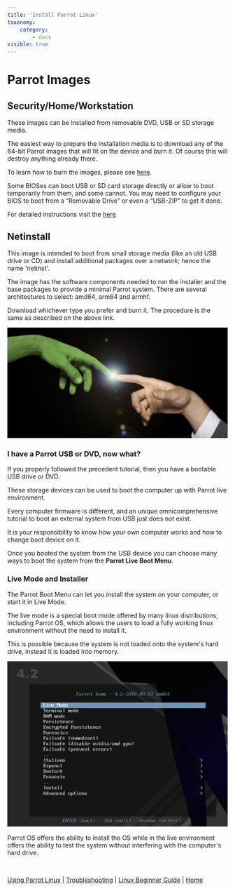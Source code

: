 ```yaml
---
title: 'Install Parrot Linux'
taxonomy:
    category:
        - docs
visible: true
---
```


# Parrot Images

## Security/Home/Workstation

These images can be installed from removable DVD, USB or SD storage media. 

The easiest way to prepare the installation media is to download any of the 64-bit Parrot images that will fit on the device and burn it. Of course this will destroy anything already there.

To learn how to burn the images, please see [here](create-boot-device.md).

Some BIOSes can boot USB or SD card storage directly or allow to boot temporarily from them, and some cannot. You may need to configure your BIOS to boot from a “Removable Drive” or even a “USB-ZIP” to get it done.

For detailed instructions visit the [here](install-debian.md)

## Netinstall

This image is intended to boot from small storage media (like an old USB drive or CD) and install additional packages over a network; hence the name 'netinst'.

The image has the software components needed to run the installer and the base packages to provide a minimal Parrot system. There are several architectures to select: amd64, arm64 and armhf.

Download whichever type you prefer and burn it. The procedure is the same as described on the above link.

![Parrot first contact](../img/martian-first-contact.jpg)


### I have a Parrot USB or DVD, now what?

If you properly followed the precedent tutorial, then you have a bootable USB drive or DVD.

These storage devices can be used to boot the computer up with Parrot live environment.

Every computer firmware is different, and an unique omnicomprehensive tutorial to boot an external system from USB just does not exist.

It is your responsibility to know how your own computer works and how to change boot device on it.

Once you booted the system from the USB device you can choose many ways to boot the system from the **Parrot Live Boot Menu**.


### Live Mode and Installer

The Parrot Boot Menu can let you install the system on your computer, or start it in Live Mode.

The live mode is a special boot mode offered by many linux distributions, including Parrot OS, which allows the users to load a fully working linux environment without the need to install it.

This is possible because the system is not loaded onto the system's hard drive, instead it is loaded into memory.

![parrot-live](../img/parrot-live.png)

Parrot OS offers the ability to install the OS while in the live environment offers the ability to test the system without interfering with the computer's hard drive.

&nbsp;

[Using Parrot Linux](https://www.parrotsec.org/docs/info/startpage/) | [Troubleshooting](https://www.parrotsec.org/docs/trbl/trbl-start/) | [Linux Beginner Guide](https://www.parrotsec.org/docs/library/lbg-start/) | [Home](https://www.parrotsec.org/docs/) 